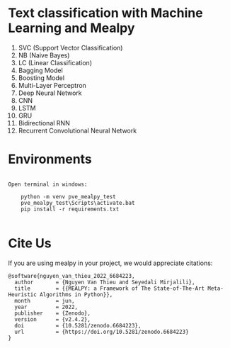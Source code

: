 
# Text classification with Machine Learning and Mealpy

1. SVC (Support Vector Classification)
2. NB (Naive Bayes)
3. LC (Linear Classification)
4. Bagging Model
5. Boosting Model
6. Multi-Layer Perceptron
7. Deep Neural Network
8. CNN
9. LSTM
10. GRU
11. Bidirectional RNN
12. Recurrent Convolutional Neural Network


# Environments

```code 

Open terminal in windows:

    python -m venv pve_mealpy_test
    pve_mealpy_test\Scripts\activate.bat
    pip install -r requirements.txt
    
```


# Cite Us

If you are using mealpy in your project, we would appreciate citations:

```code 
@software{nguyen_van_thieu_2022_6684223,
  author       = {Nguyen Van Thieu and Seyedali Mirjalili},
  title        = {{MEALPY: a Framework of The State-of-The-Art Meta-Heuristic Algorithms in Python}},
  month        = jun,
  year         = 2022,
  publisher    = {Zenodo},
  version      = {v2.4.2},
  doi          = {10.5281/zenodo.6684223},
  url          = {https://doi.org/10.5281/zenodo.6684223}
}
```


